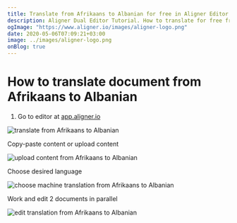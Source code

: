 ```yaml
---
title: Translate from Afrikaans to Albanian for free in Aligner Editor
description: Aligner Dual Editor Tutorial. How to translate for free from Afrikaans to Albanian. Aligner is multilingual document management platform. 
ogImage: "https://www.aligner.io/images/aligner-logo.png"
date: 2020-05-06T07:09:21+03:00
image: ../images/aligner-logo.png
onBlog: true
---
```


# How to translate document from Afrikaans to Albanian

1. Go to editor at [app.aligner.io](https://app.aligner.io "Aligner App web page")

![translate from Afrikaans to Albanian](../aligner-blank-editor.png "translate from Afrikaans to Albanian")

Copy-paste content or upload content

![upload content from Afrikaans to Albanian](../aligner-uploaded-document.png "upload content from Afrikaans to Albanian")

Choose desired language

![choose machine translation from Afrikaans to Albanian](../aligner-language-dropdown.png "choose machine translation from Afrikaans to Albanian")

Work and edit 2 documents in parallel

![edit translation from Afrikaans to Albanian](../aligner-double-sitded-editor.png "edit translation from Afrikaans to Albanian")

